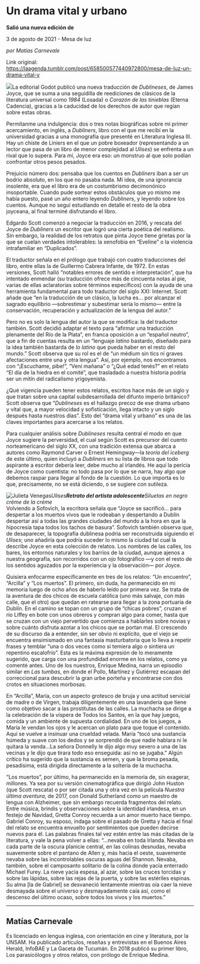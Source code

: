 # Un drama vital y urbano

**Salió una nueva edición de**

3 de agosto de 2021 - Mesa de luz

_por Matías Carnevale_

Link original: https://laagenda.tumblr.com/post/658500577440972800/mesa-de-luz-un-drama-vital-y

![](https://64.media.tumblr.com/82f076ca8c59e30ac3dd418f63c9fe11/a456d51c7f31b73e-e0/s500x750/c5bbe4895564e85a07ab627bd938cbf9c334cf7e.jpg)La
editorial Godot publicó una nueva traducción de *Dublineses*, de James Joyce, que se suma
a una seguidilla de reediciones de clásicos de la literatura universal como *1984* (Losada) o *Corazón de las tinieblas* (Eterna Cadencia), gracias a la caducidad
de los derechos de autor que regían sobre estas obras.

Permítanme
una indulgencia: dos o tres notas biográficas sobre mi primer acercamiento, en
inglés, a *Dubliners*, libro con el que
me recibí en la universidad gracias a una monografía que presenté en Literatura
Inglesa III. Hay un chiste de Liniers en el que un pobre boxeador
(representando a un lector que pasa de un libro de menor complejidad al *Ulises*) se enfrenta a un rival que lo
supera. Para mí, Joyce era eso: un monstruo al que solo podían confrontar otros
pesos pesados. 

Prejuicio
número dos: pensaba que los cuentos en *Dubliners*
iban a ser un bodrio absoluto, en los que no pasaba nada. Mi idea, de una
ignorancia insolente, era que el libro era de un
costumbrismo decimonónico insoportable. Cuando pude sortear estos obstáculos
que yo mismo me había puesto, pasé un año entero leyendo *Dubliners*, y leyendo sobre los cuentos. Aunque no seguí estudiando
en detalle el resto de la obra joyceana, al final terminé disfrutando el libro.

Edgardo
Scott comenzó a negociar la traducción en 2016, y rescata del Joyce de *Dubliners* un escritor que logró una
cierta poética del realismo. Sin embargo, la realidad de los retratos que pinta
Joyce tiene grietas por la que se cuelan verdades intolerables: la xenofobia en
“Eveline” o la violencia intrafamiliar en “Duplicados”. 

El
traductor señala en el prólogo que trabajó con cuatro traducciones del libro, entre
ellas la de Guillermo Cabrera Infante, de 1972. En estas versiones, Scott halló
“notables errores de sentido e interpretación”, que ha intentado enmendar (su
traducción ofrece más de cincuenta notas al pie, varias de ellas aclaratorias sobre
términos específicos) con la ayuda de una herramienta fundamental para todo
traductor del siglo XXI: Internet. Scott añade que “en la traducción de un
clásico, la lucha es… por alcanzar el sagrado equilibrio —sobrestimar y
subestimar sería lo mismo— entre la conservación, recuperación y actualización
de la lengua del autor.” 

Pero
no es solo la lengua del autor la que se modifica: la del traductor también. Scott
decidió adaptar el texto para “afirmar una traducción plenamente del Río de la
Plata”, en franca oposición a un “español neutro”, que a fin de cuentas resulta
en un “lenguaje *latino* bastardo,
diseñado para la idea también bastarda de *lo
latino* que pueda haber en el resto del mundo.” Scott observa que su rol es
el de “un médium sin tics ni graves afectaciones entre una y otra lengua”. Así,
por ejemplo, nos encontramos con “¡Escuchame, pibe!”, “Vení mañana” o “¿Qué
edad tenés?” en el relato “El día de la hiedra en el comité”, que trasladado a
nuestra historia podría ser un mitín del radicalismo yrigoyenista.

¿Qué
vigencia pueden tener estos relatos, escritos hace más de un siglo y que tratan
sobre una capital subdesarrollada del difunto imperio británico? Scott observa
que “*Dublineses* es el hallazgo precoz
de ese drama urbano y vital que, a mayor velocidad y sofisticación, llega
intacto y un siglo después hasta nuestros días”. Esto del “drama vital y
urbano” es una de las claves importantes para acercarse a los relatos.

Para
cualquier análisis sobre *Dublineses* resulta
central el modo en que Joyce sugiere la perversidad, el cual según Scott es
precursor del cuento norteamericano del siglo XX, con una tradición extensa que
abarca a autores como Raymond Carver o Ernest Hemingway—la *teoría del iceberg* de este último, quien incluyó a *Dubliners* en su lista de libros que todo
aspirante a escritor debería leer, debe mucho al irlandés. He aquí la pericia
de Joyce como cuentista: no todo pasa por lo que se narra, hay algo que debemos
raspar para llegar al fondo de la cuestión. Lo que importa es lo que, precisamente,
no se está diciendo, o se sugiere con sutileza. 

![Julieta Venegas](https://64.media.tumblr.com/84f902e2375f84c8bee3809f97149cf2/a456d51c7f31b73e-0d/s250x400/3fa0ff5a36300a9197cb0488abdcca7cc1e05c9e.jpg)*Ulises**Retrato del artista adolescente**Siluetas en negro* *crème de la crème*  
Volviendo
a Sofovich, la escritora señala que “Joyce se sacrificó… para despertar a los
muertos vivos que le rodeaban y despertando a Dublín despertar así a todas las
grandes ciudades del mundo a la hora en que la hipocresía tapa todos los tachos
de basura”. Sofovich también observa que, de desaparecer, la topografía
dublinesa podría ser reconstruida siguiendo el *Ulises*; uno añadiría que podría suceder lo mismo la ciudad tal cual
la describe Joyce en esta colección de relatos. Los nombres de las calles, los
bares, los entornos naturales y los barrios de la ciudad, aunque ajenos a
nuestra geografía, son recorridos con un ojo fotográfico —y con el resto de los
sentidos aguzados por la experiencia y la observación— por Joyce. 

Quisiera
enfocarme específicamente en tres de los relatos: “Un encuentro”, “Arcilla” y
“Los muertos”. El primero, sin duda, ha permanecido en mi memoria luego de ocho
años de haberlo leído por primera vez. Se trata de la aventura de dos chicos de
escuela católica (uno más salvaje, con más calle, que el otro) que quedan en
ratearse para llegar a la zona portuaria de Dublín. En el camino se topan con
un grupo de “chicas pobres”, cruzan el río Liffey en bote con unos obreros y
compran algo para comer, hasta que se cruzan con un viejo pervertido que
comienza a hablarles sobre novias y sobre cuánto disfruta azotar a los chicos
que se portan mal. El crescendo de su discurso da a entender, sin ser obvio ni
explícito, que el viejo se encuentra ensimismado en una fantasía masturbatoria
que lo lleva a repetir frases y temblar “una o dos veces como si temiera algo o
sintiera un repentino escalofrío”. Esta es la máxima expresión de lo meramente
sugerido, que carga con una profundidad enorme en los relatos, como ya comenté
antes. Uno de los nuestros, Enrique Medina, narra un episodio similar en *Las tumbas*, en donde el Pollo, Martínez
y Gutiérrez escapan del correccional para descubrir la gran urbe porteña y
encontrarse con dos crotos en situaciones morbosas. 

En
“Arcilla”, María, con un aspecto grotesco de bruja y una actitud servicial de
madre o de Virgen, trabaja diligentemente en una lavandería que tiene como
objetivo sacar a las prostitutas de las calles. La muchacha se dirige a la
celebración de la víspera de Todos los Santos, en la que hay juegos, comida y
un ambiente de supuesta cordialidad. En uno de los juegos, a María le vendan
los ojos y le acercan un plato para que toque el contenido. Aquí se vuelve a
insinuar una crueldad velada. María “tocó una sustancia húmeda y suave con los
dedos y se sorprendió de que nadie hablara ni le quitara la venda…La señora
Donnelly le dijo algo muy severo a una de las vecinas y le dijo que tirara todo
eso enseguida: así no se jugaba.” Algún crítico ha sugerido que la sustancia es
semen, y que la broma pesada, pesadísima, está dirigida directamente a la
soltería de la muchacha. 

“Los
muertos”, por último, ha permanecido en la memoria de, sin exagerar, millones.
Ya sea por su versión cinematográfica que dirigió John Huston (que Scott
rescata) o por ser citada una y otra vez en la película *Nuestra última aventura*, de 2017, con Donald Sutherland como un
maestro de lengua con Alzheimer, que sin embargo recuerda fragmentos del relato.
Entre música, brindis y observaciones sobre la identidad irlandesa, en un
festejo de Navidad, Gretta Conroy recuerda a un amor muerto hace tiempo.
Gabriel Conroy, su esposo, indaga sobre el pasado de Gretta y hacia el final
del relato se encuentra envuelto por sentimientos que pueden decirse nuevos
para él. Las palabras finales tal vez estén entre las más citadas de la
literatura, y vale la pena volver a ellas: “…nevaba en toda Irlanda. Nevaba en
cada parte de la oscura planicie central, en las colinas desnudas, nevaba
suavemente sobre el pantano de Allen y, más hacia el oeste, suavemente nevaba
sobre las incontrolables oscuras aguas del Shannon. Nevaba, también, sobre el
camposanto solitario de la colina donde yacía enterrado Michael Furey. La nieve
yacía espesa, al azar, sobre las cruces torcidas y sobre las lápidas, sobre las
rejas de la puerta, y sobre las estériles espinas. Su alma [la de Gabriel] se
desvaneció lentamente mientras oía caer la nieve desmayada sobre el universo y
desmayadamente caía así, como el descenso del último ocaso, sobre todos los
vivos y los muertos.”



---

Matías Carnevale
----------------

 Es licenciado en lengua inglesa, con orientación en cine y literatura, por la UNSAM. Ha publicado artículos, reseñas y entrevistas en el Buenos Aires Herald, InfoBAE y La Gaceta de Tucumán. En 2018 publicó su primer libro, Los parasicólogos y otros relatos, con prólogo de Enrique Medina. 

